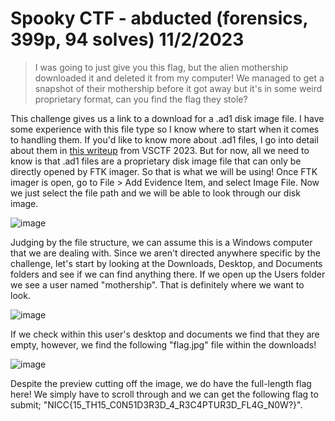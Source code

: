 # Spooky CTF - abducted (forensics, 399p, 94 solves) 11/2/2023

> I was going to just give you this flag, but the alien mothership downloaded it and deleted it from my computer!
> We managed to get a snapshot of their mothership before it got away but it's in some weird proprietary format, can you find the flag they stole?

This challenge gives us a link to a download for a .ad1 disk image file. I have some experience with this file type so I know where to start when it comes to handling them. If you'd like to know more about .ad1 files, I go into detail about them in [this writeup](https://github.com/heathbar019/Writeups/tree/main/2023-09-23-VSCTF/for_canguard#additional-notes-and-research) from VSCTF 2023. But for now, all we need to know is that .ad1 files are a proprietary disk image file that can only be directly opened by FTK imager. So that is what we will be using! Once FTK imager is open, go to File > Add Evidence Item, and select Image File. Now we just select the file path and we will be able to look through our disk image.

![image](https://github.com/heathbar019/Writeups/assets/114100890/a356e57f-770a-4519-9d09-158c58fd1c1c)

Judging by the file structure, we can assume this is a Windows computer that we are dealing with. Since we aren't directed anywhere specific by the challenge, let's start by looking at the Downloads, Desktop, and Documents folders and see if we can find anything there. If we open up the Users folder we see a user named "mothership". That is definitely where we want to look.

![image](https://github.com/heathbar019/Writeups/assets/114100890/873a547f-2756-4448-a55b-d0cd4160ca48)

If we check within this user's desktop and documents we find that they are empty, however, we find the following "flag.jpg" file within the downloads!

![image](https://github.com/heathbar019/Writeups/assets/114100890/f562c4e0-b4d3-4375-8076-0a445be22725)

Despite the preview cutting off the image, we do have the full-length flag here! We simply have to scroll through and we can get the following flag to submit; "NICC{15_TH15_C0N51D3R3D_4_R3C4PTUR3D_FL4G_N0W?}".

